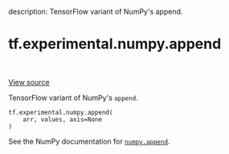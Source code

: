 description: TensorFlow variant of NumPy's append.

<div itemscope itemtype="http://developers.google.com/ReferenceObject">
<meta itemprop="name" content="tf.experimental.numpy.append" />
<meta itemprop="path" content="Stable" />
</div>

# tf.experimental.numpy.append

<!-- Insert buttons and diff -->

<table class="tfo-notebook-buttons tfo-api nocontent" align="left">

</table>

<a target="_blank" class="external" href="/code/stable/tensorflow/python/ops/numpy_ops/np_math_ops.py">View source</a>



TensorFlow variant of NumPy's `append`.


<pre class="devsite-click-to-copy prettyprint lang-py tfo-signature-link">
<code>tf.experimental.numpy.append(
    arr, values, axis=None
)
</code></pre>



<!-- Placeholder for "Used in" -->

See the NumPy documentation for [`numpy.append`](https://numpy.org/doc/stable/reference/generated/numpy.append.html).